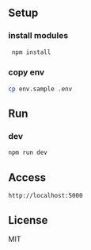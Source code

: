 ## Setup

### install modules
```bash
 npm install
```

### copy env
```bash
cp env.sample .env
```

## Run
### dev
```bash
npm run dev
```

## Access
```
http://localhost:5000
```

## License
MIT
